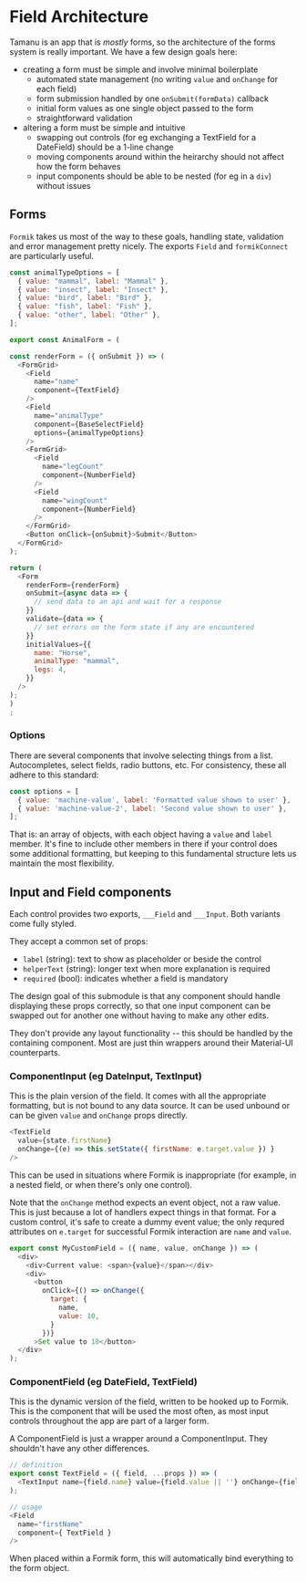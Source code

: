 # Field Architecture

Tamanu is an app that is _mostly_ forms, so the architecture of the forms system is
really important. We have a few design goals here:

- creating a form must be simple and involve minimal boilerplate
  - automated state management (no writing `value` and `onChange` for each field)
  - form submission handled by one `onSubmit(formData)` callback
  - initial form values as one single object passed to the form
  - straightforward validation
- altering a form must be simple and intuitive
  - swapping out controls (for eg exchanging a TextField for a DateField) should be a 1-line change
  - moving components around within the heirarchy should not affect how the form behaves
  - input components should be able to be nested (for eg in a `div`) without issues

## Forms

`Formik` takes us most of the way to these goals, handling state, validation and error management
pretty nicely. The exports `Field` and `formikConnect` are particularly useful.

```javascript
const animalTypeOptions = [
  { value: "mammal", label: "Mammal" },
  { value: "insect", label: "Insect" },
  { value: "bird", label: "Bird" },
  { value: "fish", label: "Fish" },
  { value: "other", label: "Other" },
];

export const AnimalForm = (

const renderForm = ({ onSubmit }) => (
  <FormGrid>
    <Field
      name="name"
      component={TextField}
    />
    <Field
      name="animalType"
      component={BaseSelectField}
      options={animalTypeOptions}
    />
    <FormGrid>
      <Field
        name="legCount"
        component={NumberField}
      />
      <Field
        name="wingCount"
        component={NumberField}
      />
    </FormGrid>
    <Button onClick={onSubmit}>Submit</Button>
  </FormGrid>
);

return (
  <Form
    renderForm={renderForm}
    onSubmit={async data => {
      // send data to an api and wait for a response
    }}
    validate={data => {
      // set errors on the form state if any are encountered
    }}
    initialValues={{
      name: "Horse",
      animalType: "mammal",
      legs: 4,
    }}
  />
);
)
;
```

### Options

There are several components that involve selecting things from a list. Autocompletes, select 
fields, radio buttons, etc. For consistency, these all adhere to this standard:

```javascript
const options = [
  { value: 'machine-value', label: 'Formatted value shown to user' },
  { value: 'machine-value-2', label: 'Second value shown to user' },
];
```

That is: an array of objects, with each object having a `value` and `label` member. It's fine to
include other members in there if your control does some additional formatting, but keeping to
this fundamental structure lets us maintain the most flexibility.

## Input and Field components

Each control provides two exports, `___Field` and `___Input`. Both variants come fully
styled. 

They accept a common set of props:

- `label` (string): text to show as placeholder or beside the control
- `helperText` (string): longer text when more explanation is required
- `required` (bool): indicates whether a field is mandatory

The design goal of this submodule is that any component should handle displaying these
props correctly, so that one input component can be swapped out for another one without
having to make any other edits.

They don't provide any layout functionality -- this should be handled by the 
containing component. Most are just thin wrappers around their Material-UI
counterparts.

### ComponentInput (eg DateInput, TextInput)

This is the plain version of the field. It comes with all the appropriate 
formatting, but is not bound to any data source. It can be used unbound or can
be given `value` and `onChange` props directly.

```javascript
<TextField 
  value={state.firstName}
  onChange={(e) => this.setState({ firstName: e.target.value }) }
/>
```

This can be used in situations where Formik is inappropriate (for example, in 
a nested field, or when there's only one control).

Note that the `onChange` method expects an event object, not a raw value. This is
just because a lot of handlers expect things in that format. For a custom control,
it's safe to create a dummy event value; the only requred attributes on `e.target`
for successful Formik interaction are `name` and `value`.

```javascript
export const MyCustomField = ({ name, value, onChange }) => (
  <div>
    <div>Current value: <span>{value}</span></div>
    <div>
      <button 
        onClick={() => onChange({
          target: {
            name,
            value: 10,
          }
        })}
      >Set value to 10</button>
  </div>
);
```

### ComponentField (eg DateField, TextField)

This is the dynamic version of the field, written to be hooked up to Formik. This is 
the component that will be used the most often, as most input controls throughout
the app are part of a larger form.

A ComponentField is just a wrapper around a ComponentInput. They shouldn't have any
other differences.

```javascript
// definition
export const TextField = ({ field, ...props }) => (
  <TextInput name={field.name} value={field.value || ''} onChange={field.onChange} {...props} />
);

// usage
<Field
  name="firstName"
  component={ TextField }
/>
```

When placed within a Formik form, this will automatically bind everything to
the form object.

